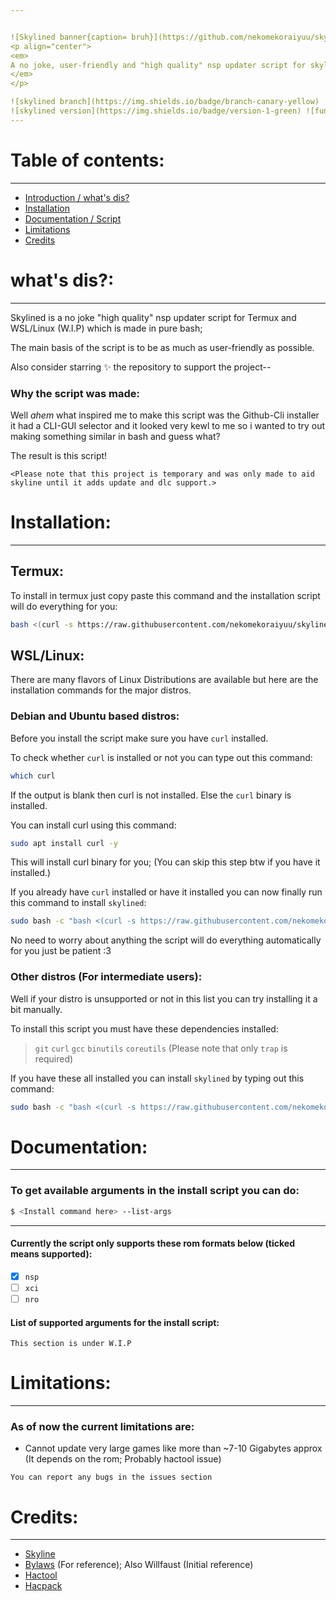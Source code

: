 ```yaml
---


![Skylined banner{caption= bruh}](https://github.com/nekomekoraiyuu/skylined/raw/assets/skylined_header.gif "Skylined banner")
<p align="center">
<em>
A no joke, user-friendly and "high quality" nsp updater script for skyline emulator! ✨
</em>
</p>

![skylined branch](https://img.shields.io/badge/branch-canary-yellow) ![programming lang](https://img.shields.io/badge/made%20in-bash-important) ![license](https://img.shields.io/badge/license-GPLV3-critical)
![skylined version](https://img.shields.io/badge/version-1-green) ![funding moment](https://img.shields.io/badge/funding-markus%20tech-9cf)
---
```


# Table of contents:

---

- [Introduction / what's dis?](#intro)
- [Installation](#install)
- [Documentation / Script](#docs)
- [Limitations](#limits)
- [Credits](#credit)

<a id="intro" />

# what's dis?:
---

Skylined is a no joke "high quality" nsp 
updater script for Termux and WSL/Linux (W.I.P) which is made in pure bash;

The main basis of the script is to be as much as user-friendly as possible.

Also consider starring ✨ the repository to support the project--

### Why the script was made:

Well *ahem* what inspired me to make this script was the Github-Cli installer it had
a CLI-GUI selector and it looked very kewl to me so i wanted to try out making something similar in bash and guess what?

The result is this script!

`<Please note that this project is temporary and was only made to aid skyline until it adds update and dlc support.>`

<a id="install" />

# Installation:

---

## Termux:

To install in termux just copy paste this command and the installation script will do everything for you:

```bash
bash <(curl -s https://raw.githubusercontent.com/nekomekoraiyuu/skylined/canary/scripts/skylined_install.sh) --canary
```

## WSL/Linux:

There are many flavors of Linux Distributions are available but here are the installation commands for the major distros.

### Debian and Ubuntu based distros:

Before you install the script make sure you have `curl` installed.

To check whether `curl` is installed or not you can type out this command:

```bash
which curl
```

If the output is blank then curl is not installed. Else the `curl` binary is installed.

You can install curl using this command:

```bash
sudo apt install curl -y
```

This will install curl binary for you;
(You can skip this step btw if you have it installed.)

If you already have `curl` installed or have it installed you can now finally run this command to install `skylined`:

```bash
sudo bash -c "bash <(curl -s https://raw.githubusercontent.com/nekomekoraiyuu/skylined/canary/scripts/skylined_install.sh) --canary"
```

No need to worry about anything the script will do everything automatically for you
just be patient :3

### Other distros (For intermediate users):

Well if your distro is unsupported or not in this list you can try installing it a bit manually.

To install this script you must have these dependencies installed:

> `git`
> `curl`
> `gcc`
> `binutils`
> `coreutils` (Please note that only `trap` is required)

If you have these all installed you can install `skylined` by typing out this command:

```bash
sudo bash -c "bash <(curl -s https://raw.githubusercontent.com/nekomekoraiyuu/skylined/canary/scripts/skylined_install.sh) --canary --skip-distro --skip-binaries"
```
<a id="docs" />

# Documentation:
---

### To get available arguments in the install script you can do:
```bash
$ <Install command here> --list-args
```

---

#### Currently the script only supports these rom formats below (ticked means supported):
- [x] `nsp`
- [ ] `xci`
- [ ] `nro`

#### List of supported arguments for the install script:

`This section is under W.I.P`

<a id="limits" />

# Limitations:

---

### As of now the current limitations are:

- Cannot update very large games like more than ~7-10 Gigabytes approx (It depends on the rom; Probably hactool issue)

`You can report any bugs in the issues section`

<a id="credit" />

# Credits:

---

- [Skyline](https://github.com/skyline-emu/skyline)
- [Bylaws](https://github.com/bylaws) (For reference); Also Willfaust (Initial reference)
- [Hactool](https://github.com/SciresM/hactool)
- [Hacpack](https://github.com/The-4n/hacPack)
